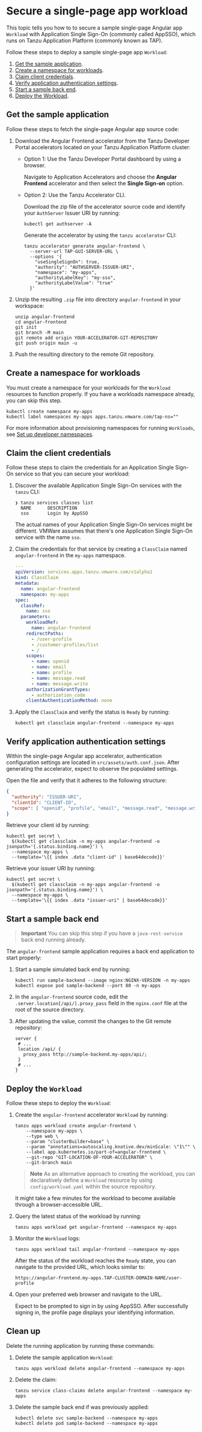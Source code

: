 # Secure a single-page app workload

This topic tells you how to to secure a sample single-page Angular app `Workload`
with Application Single Sign-On (commonly called AppSSO), which runs on
Tanzu Application Platform (commonly known as TAP).

Follow these steps to deploy a sample single-page app `Workload`:

1. [Get the sample application](#sample-app).
1. [Create a namespace for workloads](#create-namespace).
1. [Claim client credentials](#credentials).
1. [Verify application authentication settings](#auth-settings).
1. [Start a sample back end](#backend).
1. [Deploy the Workload](#deploy-workload).

## <a id='sample-app'></a> Get the sample application

Follow these steps to fetch the single-page Angular app source code:

1. Download the Angular Frontend accelerator from the Tanzu Developer Portal accelerators located on your Tanzu Application Platform cluster:

    - Option 1: Use the Tanzu Developer Portal dashboard by using a browser.

        Navigate to Application Accelerators and choose the **Angular Frontend** accelerator and then select the **Single Sign-on** option.

    - Option 2: Use the Tanzu Accelerator CLI.

        Download the zip file of the accelerator source code and identify your `AuthServer` Issuer URI by running:

        ```shell
        kubectl get authserver -A
        ```

        Generate the accelerator by using the `tanzu accelerator` CLI:

        ```shell
        tanzu accelerator generate angular-frontend \
          --server-url TAP-GUI-SERVER-URL \
          --options '{
            "useSingleSignOn": true,
            "authority": "AUTHSERVER-ISSUER-URI",
            "namespace": "my-apps",
            "authorityLabelKey": "my-sso",
            "authorityLabelValue": "true"
          }'
        ```

1. Unzip the resulting `.zip` file into directory `angular-frontend` in your workspace:

    ```shell
    unzip angular-frontend
    cd angular-frontend
    git init
    git branch -M main
    git remote add origin YOUR-ACCELERATOR-GIT-REPOSITORY
    git push origin main -u
    ```

1. Push the resulting directory to the remote Git repository.

## <a id='create-namespace'></a> Create a namespace for workloads

You must create a namespace for your workloads for the `Workload` resources to function properly.
If you have a workloads namespace already, you can skip this step.

```shell
kubectl create namespace my-apps
kubectl label namespaces my-apps apps.tanzu.vmware.com/tap-ns=""
```

For more information about provisioning namespaces for running `Workloads`,
see [Set up developer namespaces](../../../install-online/set-up-namespaces.hbs.md).

## <a id='credentials'></a> Claim the client credentials

Follow these steps to claim the credentials for an Application Single Sign-On service so that you can secure your workload:

1. Discover the available Application Single Sign-On services with the `tanzu` CLI:

    ```console
    ❯ tanzu services classes list
      NAME      DESCRIPTION
      sso       Login by AppSSO
    ```

    The actual names of your Application Single Sign-On services might be different.
    VMWare assumes that there's one Application Single Sign-On service with the name `sso`.

1. Claim the credentials for that service by creating a `ClassClaim` named
`angular-frontend` in the `my-apps` namespace.

    ```yaml
    ---
    apiVersion: services.apps.tanzu.vmware.com/v1alpha1
    kind: ClassClaim
    metadata:
      name: angular-frontend
      namespace: my-apps
    spec:
      classRef:
        name: sso
      parameters:
        workloadRef:
          name: angular-frontend
        redirectPaths:
          - /user-profile
          - /customer-profiles/list
          - /
        scopes:
          - name: openid
          - name: email
          - name: profile
          - name: message.read
          - name: message.write
        authorizationGrantTypes:
          - authorization_code
        clientAuthenticationMethod: none
    ```

1. Apply the `ClassClaim` and verify the status is `Ready` by running:

    ```shell
    kubectl get classclaim angular-frontend --namespace my-apps
    ```

## <a id="auth-settings"></a> Verify application authentication settings

Within the single-page Angular app accelerator, authentication configuration settings are located in `src/assets/auth.conf.json`.
After generating the accelerator, expect to observe the populated settings.

Open the file and verify that it adheres to the following structure:

```json
{
  "authority": "ISSUER-URI",
  "clientId": "CLIENT-ID",
  "scope": [ "openid", "profile", "email", "message.read", "message.write" ]
}
```

Retrieve your client id by running:

```shell
kubectl get secret \
  $(kubectl get classclaim -n my-apps angular-frontend -o jsonpath='{.status.binding.name}') \
  --namespace my-apps \
  --template='\{{ index .data "client-id" | base64decode}}'
```

Retrieve your issuer URI by running:

```shell
kubectl get secret \
  $(kubectl get classclaim -n my-apps angular-frontend -o jsonpath='{.status.binding.name}') \
  --namespace my-apps \
  --template='\{{ index .data "issuer-uri" | base64decode}}'
```

## Start a sample back end

> **Important** You can skip this step if you have a `java-rest-service` back end running already.

The `angular-frontend` sample application requires a back end application to start properly:

1. Start a sample simulated back end by running:

    ```shell
    kubectl run sample-backend --image nginx:NGINX-VERSION -n my-apps
    kubectl expose pod sample-backend --port 80 -n my-apps
    ```

1. In the `angular-frontend` source code, edit the `.server.location[/api/].proxy_pass`
field in the `nginx.conf` file at the root of the source directory.

1. After updating the value, commit the changes to the Git remote repository:

    ```console
    server {
     # ...
     location /api/ {
       proxy_pass http://sample-backend.my-apps/api/;
     }
     # ...
    }
    ```

## <a id="deploy-workload"></a> Deploy the `Workload`

Follow these steps to deploy the `Workload`:

1. Create the `angular-frontend` accelerator `Workload` by running:

    ```shell
    tanzu apps workload create angular-frontend \
        --namespace my-apps \
        --type web \
        --param "clusterBuilder=base" \
        --param "annotations=autoscaling.knative.dev/minScale: \"1\"" \
        --label app.kubernetes.io/part-of=angular-frontend \
        --git-repo "GIT-LOCATION-OF-YOUR-ACCELERATOR" \
        --git-branch main
    ```

    > **Note** As an alternative approach to creating the workload, you can declaratively
    > define a `Workload` resource by using `config/workload.yaml` within the source repository.

    It might take a few minutes for the workload to become available through a browser-accessible URL.

1. Query the latest status of the workload by running:

    ```shell
    tanzu apps workload get angular-frontend --namespace my-apps
    ```

1. Monitor the `Workload` logs:

    ```shell
    tanzu apps workload tail angular-frontend --namespace my-apps
    ```

    After the status of the workload reaches the `Ready` state,
    you can navigate to the provided URL, which looks similar to:

    ```text
    https://angular-frontend.my-apps.TAP-CLUSTER-DOMAIN-NAME/user-profile
    ```

1. Open your preferred web browser and navigate to the URL.

    Expect to be prompted to sign in by using AppSSO. After successfully signing in,
    the profile page displays your identifying information.

## <a id="clean-up"></a> Clean up

Delete the running application by running these commands:

1. Delete the sample application `Workload`:

    ```shell
    tanzu apps workload delete angular-frontend --namespace my-apps
    ```

1. Delete the claim:

    ```shell
    tanzu service class-claims delete angular-frontend --namespace my-apps
    ```

1. Delete the sample back end if was previously applied:

    ```shell
    kubectl delete svc sample-backend --namespace my-apps
    kubectl delete pod sample-backend --namespace my-apps
    ```
